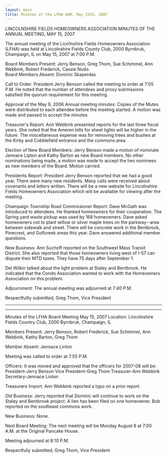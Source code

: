 ```yaml
---
layout: main
title: Minutes of the LFHA AGM, May 15th, 2007
---
```


LINCOLNSHIRE FIELDS HOMEOWNERS ASSOCIATION 
MINUTES OF THE ANNUAL MEETING, MAY 15, 2007

The annual meeting of the Lico1nshire Fields Homeowners Association
(LFHA) was held at Lincolnshire Fields County Club, 2000 Byrnbruk,
Champaign, IL on May 15, 2007 at 7:00 P.M.

Board Members Present:  Jerry Benson, Greg Thom, Sue Schimmel, Ann
Webbink, Robert Frederick, Cassie Nudo.                  
Board Members Absent:  Dominic Skaperdas

Call to Order:
  President Jerry Benson called the meeting to order at 7:05 P.M. He
noted that the number of attendees and proxy submissions satisfied
the quorum requirement for this meeting.

Approval of the May 9, 2006 Annual meeting minutes:
  Copies of the Mutes were distributed to each attendee before the
meeting started. A motion was made and passed to accept the minutes.

Treasurer's Report:
  Ann Webbink presented reports for the last three fiscal years. She
noted that the Ameren bills for sheet lights will be higher in the
future. The miscellaneous expense was for removing trees and bushes
at the Kirby and Cobblefield entrance and the commons area.

Election of New Board Members:
  Jerry Benson made a motion of nominate Jennace Lipton and Kathy
Barton as new Board members. No other nominations being made, a
motion was made to accept the two nominees as new members of the
Board. Motion carried.

Presidents Report:
  President Jerry Benson reported that we had a good year. There
were many new residents. Many calls were received about covenants
and letters written. There will be a new website for Lincolnshire
Fields Homeowners Association which will be available for viewing
after the meeting.

Champaign Township Road Commissioner Report:
  Dave McGath was introduced to attendees. He thanked homeowners for
their cooperation. The Spring yard waste pickup was used by 168
homeowners. Dave asked homeowners not to plant willow or silver
maple trees on the parkway--area between sidewalk and street. There
will be concrete work in the Bentbrook, Pinecrest, and Golfcreek
areas this year. Dave answered additional member questions. 

New Business:
  Ann Suchoff reported on the Southwest Mass Transit District. She
also reported that those homeowners living west of I-57 can dispute
their MTD taxes. They have 75 days after September 1.

  Del Wilkin talked about the light problem at Staley and Bentbrook.
He indicated that the Condo Association wanted to work with the
Homeowners Association on this problem.

Adjournment:  The annual meeting was adjourned at 7:40 P.M.

Respectfullly submitted, 
Greg Thom, Vice President 

_________________________________________________________________________
_________________________________________________________________________


Minutes of the LFHA Board Meeting May 15, 2007 
Location: Lincolnshire Fields Country Club, 2000 Byrnbruk,
Champaign, IL

Members Present:  Jerry Benson, Robert Frederick, Sue Schimmel, Ann
Webbink, Kathy Barton, Greg Thom

Member Absent:  Jennace Linton

Meeting was called to order at 7:55 P.M.

Officers:
  It was moved and approved that the officers for 2007-08 will be: 
    President-Jerry Benson 
    Vice President-Greg Thom 
    Treasurer-Ann Webbink 
    Secretary-Jennace Linton 

Treasurers Import:
  Ann Webbink reported a typo on a prior report.

Old Business:
  Jerry reported that Dominic will continue to work on the Staley
and Bentbrook project. A lien has been filed on one homeowner. Bob
reported on the southeast commons work.

New Business:  None.

Next Board Meeting:  The next meeting will be Monday August 6 at
7:00 A.M. at the Original Pancake House.

Meeting adjourned at 8:10 P.M.

Respectfully submitted, 
Greg Thom, Vice President
